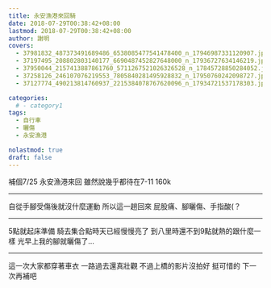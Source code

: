 ```yaml
---
title: 永安漁港來回騎
date: 2018-07-29T00:38:42+08:00
lastmod: 2018-07-29T00:38:42+08:00
author: 謝明
covers:
  - 37981832_487373491689486_6538085477541478400_n_17946987331120907.jpg
  - 37197495_208802803140177_6690487452827648000_n_17936727634146219.jpg
  - 37950044_2157413887861760_5711267521026326528_n_17845728850284052.jpg
  - 37258126_246107076219553_7805840281495928832_n_17950760242098727.jpg
  - 37127774_490213814760937_2215384078767620096_n_17934721537178303.jpg

categories:
  # - category1
tags:
  - 自行車
  - 曬傷
  - 永安漁港

nolastmod: true
draft: false
---
```


補個7/25
永安漁港來回
雖然說幾乎都待在7-11
160k

<!--more-->
___

自從手腳受傷後就沒什麼運動
所以這一趟回來
屁股痛、腳曬傷、手指酸(？
___

5點就起床準備
騎去集合點時天已經慢慢亮了
到八里時還不到9點就熱的跟什麼一樣
光早上我的腳就曬傷了…
___

這一次大家都穿著車衣
一路過去還真壯觀
不過上橋的影片沒拍好
挺可惜的
下一次再補吧
